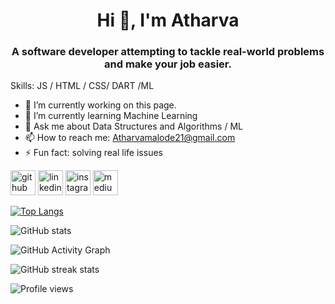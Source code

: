 <h1 align="center">Hi 👋, I'm Atharva</h1>
<h3 align="center">A software developer attempting to tackle real-world problems and make your job easier.</h3>

Skills:  JS / HTML / CSS/ DART /ML 

- 🔭 I’m currently working on this page. 
- 🌱 I’m currently learning Machine Learning 
- 💬 Ask me about Data Structures and Algorithms / ML 
- 📫 How to reach me: Atharvamalode21@gmail.com 
- ⚡ Fun fact: solving real life issues  


[<img src='"https://cdn.jsdelivr.net/npm/simple-icons@3.0.1/icons/github.svg"' alt='github' height='40'>](https://github.com/Atharva-Malode)  [<img src='https://cdn.jsdelivr.net/npm/simple-icons@3.0.1/icons/linkedin.svg' alt='linkedin' height='40'>](https://www.linkedin.com/in/https://www.linkedin.com/in/atharva-malode-074414206//)  [<img src='https://cdn.jsdelivr.net/npm/simple-icons@3.0.1/icons/instagram.svg' alt='instagram' height='40'>](https://www.instagram.com/atharva_malode_/)  [<img src='https://cdn.jsdelivr.net/npm/simple-icons@3.0.1/icons/medium.svg' alt='medium' height='40'>](https://medium.com/@atharvamalode)  

[![Top Langs](https://github-readme-stats.vercel.app/api/top-langs/?username=Atharva-Malode)](https://github.com/anuraghazra/github-readme-stats)

![GitHub stats](https://github-readme-stats.vercel.app/api?username=Atharva-Malode&show_icons=true)  

![GitHub Activity Graph](https://activity-graph.herokuapp.com/graph?username=Atharva-Malode)  

![GitHub streak stats](https://github-readme-streak-stats.herokuapp.com/?user=Atharva-Malode)  

![Profile views](https://gpvc.arturio.dev/Atharva-Malode)  
